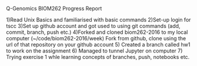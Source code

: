 Q-Genomics BIOM262 Progress Report

1)Read Unix Basics and familiarised with basic commands
2)Set-up login for tscc
3)Set up github account and got used to using git commands (add, commit, branch, push etc.)
4)Forked and cloned biom262-2016 to my local computer (~/code/biom262-2016/week)
Fork from github, clone using the url of that repository on your github account
5) Created a branch called hw1 to work on the assignment
6) Managed to tunnel Jupyter on computer
7) Trying exercise 1 whle learning concepts of branches, push, notebooks etc.
